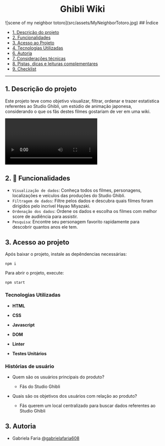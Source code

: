 <h1 align="center">Ghibli Wiki</h1>
![scene of my neighbor totoro](src/assets/MyNeighborTotoro.jpg)
## Índice

- [1. Descrição do projeto](#1-descricao-do-projeto)
- [2. Funcionalidades](#2-funcionalidades)
- [3. Acesso ao Projeto](#3-acesso-ao-projeto)
- [4. Tecnologias Utilizadas](#4-tecnologias-utilizadas)
- [6. Autoria](#6-autoria)
- [7. Considerações técnicas](#7-considerações-técnicas)
- [8. Pistas, dicas e leituras
  complementares](#8-pistas-dicas-e-leituras-complementares)
- [9. Checklist](#9-checklist)

---

## 1. Descrição do projeto

Este projeto teve como objetivo visualizar, filtrar, ordenar e trazer estatistica referentes ao Studio Ghibli, um estúdio de animação japonesa, considerando o que os fãs destes filmes gostariam de ver em uma wiki.

<video src="src/assets/Films%20_%20Studio%20Ghibli%20-%20Opera%202023-08-18%2012-40-15.mp4" controls title="demo"></video>

## 2. :hammer: Funcionalidades

- `Visualização de dados`: Conheça todos os filmes, personagens, localizações e veículos das produções do Studio Ghibli.
- `Filtragem de dados`: Filtre pelos dados e descubra quais filmes foram dirigidos pelo incrível Hayao Miyazaki.
- `Ordenação dos dados`: Ordene os dados e escolha os filmes com melhor score de audiência para assistir.
- `Pesquisa`: Encontre seu personagem favorito rapidamente para descobrir quantos anos ele tem.

## 3. Acesso ao projeto

Após baixar o projeto, instale as depêndencias necessárias:

```
npm i
```

Para abrir o projeto, execute:

```
npm start
```

### Tecnologias Utilizadas

- **HTML**

- **CSS**

- **Javascript**

- **DOM**

- **Linter**

- **Testes Unitários**

### Histórias de usuário

- Quem são os usuários principais do produto?
    - Fãs do Studio Ghibli

- Quais são os objetivos dos usuários com relação ao produto?
    - Fãs querem um local centralizado para buscar dados referentes ao Studio Ghibli

## 3. Autoria

* Gabriela Faria [@gabrielafaria608](https://github.com/gabrielafaria608)
